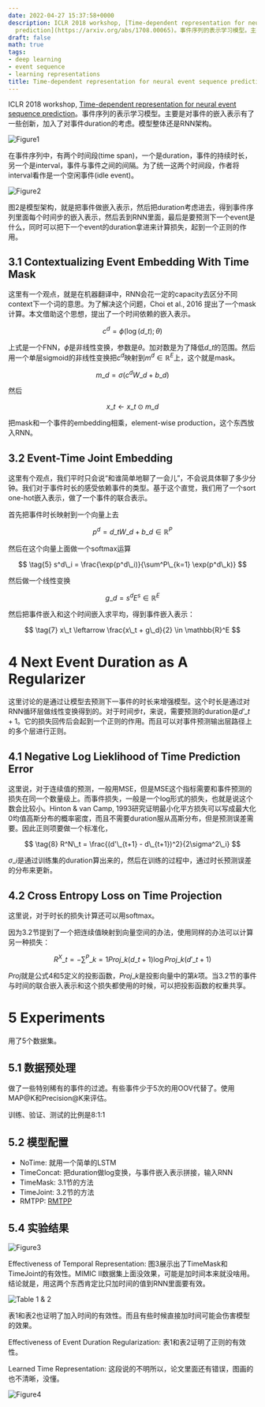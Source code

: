 ```yaml
---
date: 2022-04-27 15:37:58+0000
description: ICLR 2018 workshop, [Time-dependent representation for neural event sequence
  prediction](https://arxiv.org/abs/1708.00065)。事件序列的表示学习模型。主要是对事件的嵌入表示有了一些创新，加入了对事件duration的考虑。模型整体还是RNN架构。
draft: false
math: true
tags:
- deep learning
- event sequence
- learning representations
title: Time-dependent representation for neural event sequence prediction
---
```


ICLR 2018 workshop, [Time-dependent representation for neural event sequence prediction](https://arxiv.org/abs/1708.00065)。事件序列的表示学习模型。主要是对事件的嵌入表示有了一些创新，加入了对事件duration的考虑。模型整体还是RNN架构。

<!--more-->

![Figure1](/blog/images/time-dependent-representation-for-neural-event-sequence-prediction/Fig1.jpg)

在事件序列中，有两个时间段(time span)，一个是duration，事件的持续时长，另一个是interval，事件与事件之间的间隔。为了统一这两个时间段，作者将interval看作是一个空闲事件(idle event)。

![Figure2](/blog/images/time-dependent-representation-for-neural-event-sequence-prediction/Fig2.jpg)

图2是模型架构，就是把事件做嵌入表示，然后把duration考虑进去，得到事件序列里面每个时间步的嵌入表示，然后丢到RNN里面，最后是要预测下一个event是什么，同时可以把下一个event的duration拿进来计算损失，起到一个正则的作用。

## 3.1 Contextualizing Event Embedding With Time Mask

这里有一个观点，就是在机器翻译中，RNN会花一定的capacity去区分不同context下一个词的意思。为了解决这个问题，Choi et al., 2016 提出了一个mask计算。本文借助这个思想，提出了一个时间依赖的嵌入表示。

$$
\tag{1} c^d = \phi (\log(d\_t);\theta)
$$

上式是一个FNN，$\phi$是非线性变换，参数是$\theta$。加对数是为了降低$d\_t$的范围。然后用一个单层sigmoid的非线性变换把$c^d$映射到$m^d \in \mathbb{R}^E$上，这个就是mask。

$$
\tag{2} m\_d = \sigma(c^d W\_d + b\_d)
$$

然后

$$
\tag{3} x\_t \leftarrow x\_t \odot m\_d
$$

把mask和一个事件的embedding相乘，element-wise production，这个东西放入RNN。

## 3.2 Event-Time Joint Embedding

这里有个观点，我们平时只会说“和谁简单地聊了一会儿”，不会说具体聊了多少分钟。我们对于事件时长的感受依赖事件的类型。基于这个直觉，我们用了一个sort one-hot嵌入表示，做了一个事件的联合表示。

首先把事件时长映射到一个向量上去

$$
\tag{4} p^d = d\_t W\_d + b\_d \in \mathbb{R}^P
$$

然后在这个向量上面做一个softmax运算

$$
\tag{5} s^d\_i = \frac{\exp(p^d\_i)}{\sum^P\_{k=1} \exp(p^d\_k)}
$$

然后做一个线性变换

$$
\tag{6} g\_d = s^d E^s \in \mathbb{R}^E
$$

然后把事件嵌入和这个时间嵌入求平均，得到事件嵌入表示：

$$
\tag{7} x\_t \leftarrow \frac{x\_t + g\_d}{2} \in \mathbb{R}^E
$$


# 4 Next Event Duration as A Regularizer

这里讨论的是通过让模型去预测下一事件的时长来增强模型。这个时长是通过对RNN循环层做线性变换得到的。对于时间步$t$，来说，需要预测的duration是$d’\_{t+1}$。它的损失回传后会起到一个正则的作用。而且可以对事件预测输出层路径上的多个层进行正则。

## 4.1 Negative Log Lieklihood of Time Prediction Error

这里说，对于连续值的预测，一般用MSE，但是MSE这个指标需要和事件预测的损失在同一个数量级上。而事件损失，一般是一个log形式的损失，也就是说这个数会比较小。Hinton & van Camp, 1993研究证明最小化平方损失可以写成最大化0均值高斯分布的概率密度，而且不需要duration服从高斯分布，但是预测误差需要。因此正则项要做一个标准化，

$$
\tag{8} R^N\_t = \frac{(d'\_{t+1} - d\_{t+1})^2}{2\sigma^2\_i}
$$

$\sigma\_i$是通过训练集的duration算出来的，然后在训练的过程中，通过时长预测误差的分布来更新。

## 4.2 Cross Entropy Loss on Time Projection

这里说，对于时长的损失计算还可以用softmax。

因为3.2节提到了一个把连续值映射到向量空间的办法，使用同样的办法可以计算另一种损失：

$$
\tag{9} R^X\_t = - \sum^P\_{k=1} Proj\_k (d\_{t+1}) \log{Proj\_k (d'\_{t+1})}
$$

$Proj$就是公式4和5定义的投影函数，$Proj\_k$是投影向量中的第$k$项。当3.2节的事件与时间的联合嵌入表示和这个损失都使用的时候，可以把投影函数的权重共享。

# 5 Experiments

用了5个数据集。

## 5.1 数据预处理

做了一些特别稀有的事件的过滤。有些事件少于5次的用OOV代替了。使用MAP@K和Precision@K来评估。

训练、验证、测试的比例是8:1:1

## 5.2 模型配置

* NoTime: 就用一个简单的LSTM
* TimeConcat: 把duration做log变换，与事件嵌入表示拼接，输入RNN
* TimeMask: 3.1节的方法
* TimeJoint: 3.2节的方法
* RMTPP: [RMTPP](https://www.kdd.org/kdd2016/papers/files/rpp1081-duA.pdf)

## 5.4 实验结果

![Figure3](/blog/images/time-dependent-representation-for-neural-event-sequence-prediction/Fig3.jpg)

Effectiveness of Temporal Representation: 图3展示出了TimeMask和TimeJoint的有效性。MIMIC II数据集上面没效果，可能是加时间本来就没啥用。结论就是，用这两个东西肯定比只加时间的值到RNN里面要有效。

![Table 1 & 2](/blog/images/time-dependent-representation-for-neural-event-sequence-prediction/Table1_2.jpg)

表1和表2也证明了加入时间的有效性。而且有些时候直接加时间可能会伤害模型的效果。

Effectiveness of Event Duration Regularization: 表1和表2证明了正则的有效性。

Learned Time Representation: 这段说的不明所以，论文里面还有错误，图画的也不清晰，没懂。

![Figure4](/blog/images/time-dependent-representation-for-neural-event-sequence-prediction/Fig4.jpg)